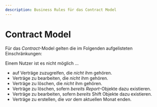 ```yaml
---
description: Business Rules für das Contract Model
---
```


# Contract Model

Für das *Contract*-Model gelten die im Folgenden aufgelisteten Einschränkungen:

Einem Nutzer ist es nicht möglich ...

* auf Verträge zuzugreifen, die *nicht* ihm gehören.
* Verträge zu bearbeiten, die *nicht* ihm gehören.
* Verträge zu löschen, die *nicht* ihm gehören.
* Verträge zu löschen, sofern *bereits* *Report*-Objekte dazu existieren.
* Verträge zu bearbeiten, sofern *bereits* Shift Objekte dazu existieren.
* Verträge zu erstellen, die *vor* dem aktuellen Monat enden.

